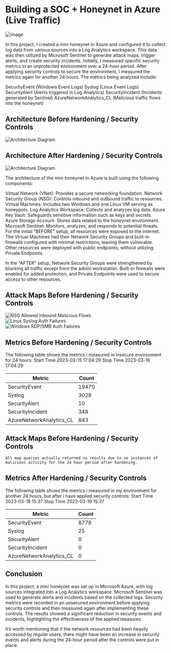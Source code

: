 # Building a SOC + Honeynet in Azure (Live Traffic)
![image](https://github.com/user-attachments/assets/29175f10-3b6b-462d-befb-83054faaf316)



In this project, I created a mini honeynet in Azure and configured it to collect log data from various sources into a Log Analytics workspace. This data was then utilized by Microsoft Sentinel to generate attack maps, trigger alerts, and create security incidents. Initially, I measured specific security metrics in an unprotected environment over a 24-hour period. After applying security controls to secure the environment, I measured the metrics again for another 24 hours. The metrics being analyzed include:

SecurityEvent (Windows Event Logs)
Syslog (Linux Event Logs)
SecurityAlert (Alerts triggered in Log Analytics)
SecurityIncident (Incidents generated by Sentinel)
AzureNetworkAnalytics_CL (Malicious traffic flows into the honeynet)

## Architecture Before Hardening / Security Controls
![Architecture Diagram](https://i.imgur.com/aBDwnKb.jpg)

## Architecture After Hardening / Security Controls
![Architecture Diagram](https://i.imgur.com/YQNa9Pp.jpg)

The architecture of the mini honeynet in Azure is built using the following components:

Virtual Network (VNet): Provides a secure networking foundation.
Network Security Group (NSG): Controls inbound and outbound traffic to resources.
Virtual Machines: Includes two Windows and one Linux VM serving as honeypots.
Log Analytics Workspace: Collects and analyzes log data.
Azure Key Vault: Safeguards sensitive information such as keys and secrets.
Azure Storage Account: Stores data related to the honeynet environment.
Microsoft Sentinel: Monitors, analyzes, and responds to potential threats.
For the initial "BEFORE" setup, all resources were exposed to the internet. The Virtual Machines had their Network Security Groups and built-in firewalls configured with minimal restrictions, leaving them vulnerable. Other resources were deployed with public endpoints, without utilizing Private Endpoints.

In the "AFTER" setup, Network Security Groups were strengthened by blocking all traffic except from the admin workstation. Built-in firewalls were enabled for added protection, and Private Endpoints were used to secure access to other resources.


## Attack Maps Before Hardening / Security Controls
![NSG Allowed Inbound Malicious Flows](https://i.imgur.com/1qvswSX.png)<br>
![Linux Syslog Auth Failures](https://i.imgur.com/G1YgZt6.png)<br>
![Windows RDP/SMB Auth Failures](https://i.imgur.com/ESr9Dlv.png)<br>

## Metrics Before Hardening / Security Controls

The following table shows the metrics i measured in insecure environment for 24 hours:
Start Time 2023-03-15 17:04:29
Stop Time 2023-03-16 17:04:29

| Metric                   | Count
| ------------------------ | -----
| SecurityEvent            | 19470
| Syslog                   | 3028
| SecurityAlert            | 10
| SecurityIncident         | 348
| AzureNetworkAnalytics_CL | 843

## Attack Maps Before Hardening / Security Controls

```All map queries actually returned no results due to no instances of malicious activity for the 24 hour period after hardening.```

## Metrics After Hardening / Security Controls

The following table shows the metrics i measured in my environment for another 24 hours, but after i have applied security controls:
Start Time 2023-03-18 15:37
Stop Time	2023-03-19 15:37

| Metric                   | Count
| ------------------------ | -----
| SecurityEvent            | 8778
| Syslog                   | 25
| SecurityAlert            | 0
| SecurityIncident         | 0
| AzureNetworkAnalytics_CL | 0

## Conclusion
In this project, a mini honeynet was set up in Microsoft Azure, with log sources integrated into a Log Analytics workspace. Microsoft Sentinel was used to generate alerts and incidents based on the collected logs. Security metrics were recorded in an unsecured environment before applying security controls and then measured again after implementing these controls. The results showed a significant reduction in security events and incidents, highlighting the effectiveness of the applied measures.

It’s worth mentioning that if the network resources had been heavily accessed by regular users, there might have been an increase in security events and alerts during the 24-hour period after the controls were put in place.
